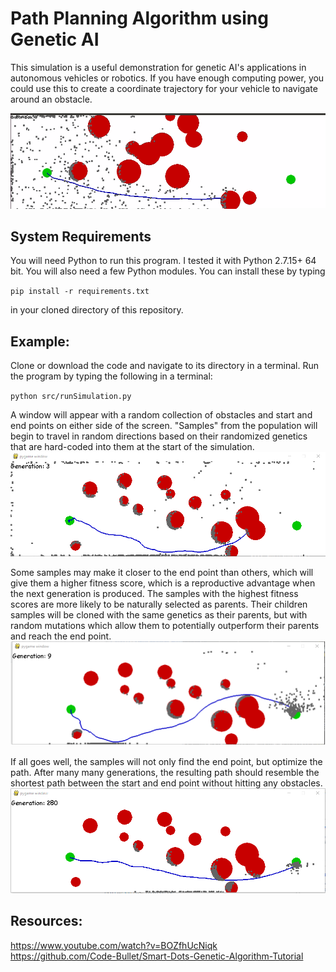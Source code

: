 # Path Planning Algorithm using Genetic AI

This simulation is a useful demonstration for genetic AI's applications in autonomous vehicles or robotics. If you have enough computing power, you could use this to create a coordinate trajectory for your vehicle to navigate around an obstacle.

<img src="https://github.com/estods3/PathPlanning-withGeneticAI/blob/master/pics/pathplanning.gif" title="Path Planning Algorithm" alt="drawing" width="800"/>

## System Requirements

You will need Python to run this program. I tested it with Python 2.7.15+ 64 bit.
You will also need a few Python modules. You can install these by typing 

`pip install -r requirements.txt` 

in your cloned directory of this repository.

## Example:

Clone or download the code and navigate to its directory in a terminal.
Run the program by typing the following in a terminal: 

`python src/runSimulation.py`

A window will appear with a random collection of obstacles and start and end points on either side of the screen. "Samples" from the population will begin to travel in random directions based on their randomized genetics that are hard-coded into them at the start of the simulation.
![Alt text](/pics/gen3.PNG?raw=true "After 3 Generations")

Some samples may make it closer to the end point than others, which will give them a higher fitness score, which is a reproductive advantage when the next generation is produced. The samples with the highest fitness scores are more likely to be naturally selected as parents. Their children samples will be cloned with the same genetics as their parents, but with random mutations which allow them to potentially outperform their parents and reach the end point.
![Alt text](/pics/gen9.PNG?raw=true "After 9 Generations")

If all goes well, the samples will not only find the end point, but optimize the path. After many many generations, the resulting path should resemble the shortest path between the start and end point without hitting any obstacles.
![Alt text](/pics/gen280.PNG?raw=true "After 280 Generations")



## Resources:
https://www.youtube.com/watch?v=BOZfhUcNiqk  
https://github.com/Code-Bullet/Smart-Dots-Genetic-Algorithm-Tutorial

